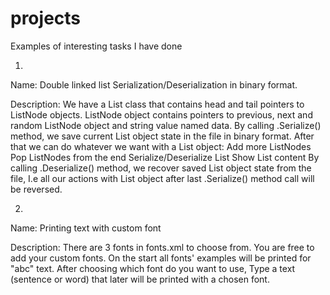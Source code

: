 # projects
Examples of interesting tasks I have done

1)
Name: Double linked list Serialization/Deserialization in binary format.

Description:
We have a List class that contains head and tail pointers to ListNode objects.
ListNode object contains pointers to previous, next and random ListNode object and string value named data.
By calling .Serialize() method, we save current List object state in the file in binary format.
After that we can do whatever we want with a List object:
Add more ListNodes
Pop ListNodes from the end
Serialize/Deserialize List
Show List content
By calling .Deserialize() method, we recover saved List object state from the file,
I.e all our actions with List object after last .Serialize() method call will be reversed.

2)
Name: Printing text with custom font

Description:
There are 3 fonts in fonts.xml to choose from.
You are free to add your custom fonts.
On the start all fonts' examples will be printed for "abc" text.
After choosing which font do you want to use,
Type a text (sentence or word) that later will be printed with a chosen font.
